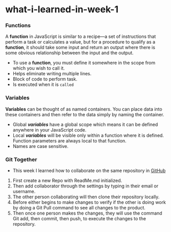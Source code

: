 # what-i-learned-in-week-1

### Functions 

 A **function** in JavaScript is similar to a recipe—a set of instructions that perform a task or calculates a value, but for a procedure to qualify as a **function**, it should take some input and return an output where there is some obvious relationship between the input and the output. 
   * To use a **function**, you must define it somewhere in the scope from which you wish to call it.
   * Helps eliminate writing multiple lines.
   * Block of code to perform task.
   * Is executed when it is `called` 

### Variables

**Variables** can be thought of as named containers. You can place data into these containers and then refer to the data simply by naming the container.
   * Global ***variables*** have a global scope which means it can be defined anywhere in your JavaScript code.
   * Local ***variables*** will be visible only within a function where it is defined. Function parameters are always local to that function.
   * Names are case sensitive. 

### Git Together 
 
   * This week I learned how to collaborate on the same repository in [GitHub](https://github.com/ci-wdi-900/git-together)
   1. First create a new Repo with ReadMe.md initialized. 
   2. Then add collaborator through the settings by typing in their email or username.
   3. The other person collaborating will then clone their repository locally. 
   4. Before either begins to make changes to verify if the other is doing work by doing a Git Pull command to see all changes to the product. 
   5. Then once one person makes the changes, they will use the command Git add, then commit, then push, to execute the changes to the repository.


